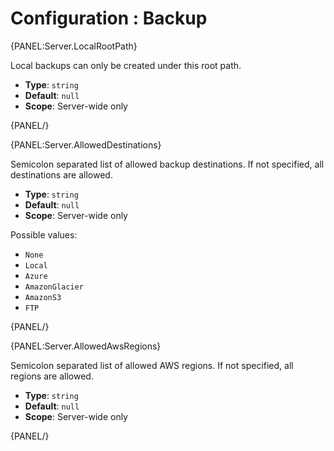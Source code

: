 # Configuration : Backup

{PANEL:Server.LocalRootPath}

Local backups can only be created under this root path.

- **Type**: `string`
- **Default**: `null`
- **Scope**: Server-wide only

{PANEL/}

{PANEL:Server.AllowedDestinations}

Semicolon separated list of allowed backup destinations. If not specified, all destinations are allowed. 

- **Type**: `string`
- **Default**: `null`
- **Scope**: Server-wide only

Possible values: 

- `None`
- `Local`
- `Azure`
- `AmazonGlacier`
- `AmazonS3`
- `FTP`

{PANEL/}

{PANEL:Server.AllowedAwsRegions}

Semicolon separated list of allowed AWS regions. If not specified, all regions are allowed.

- **Type**: `string`
- **Default**: `null`
- **Scope**: Server-wide only

{PANEL/}
